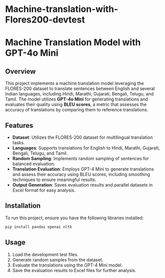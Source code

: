 # Machine-translation-with-Flores200-devtest
# Machine Translation Model with GPT-4o Mini

## Overview
This project implements a machine translation model leveraging the FLORES-200 dataset to translate sentences between English and several Indian languages, including Hindi, Marathi, Gujarati, Bengali, Telugu, and Tamil. The model utilizes **GPT-4o Mini** for generating translations and evaluates their quality using **BLEU scores**, a metric that assesses the accuracy of translations by comparing them to reference translations.

## Features
- **Dataset**: Utilizes the FLORES-200 dataset for multilingual translation tasks.
- **Languages**: Supports translations for English to Hindi, Marathi, Gujarati, Bengali, Telugu, and Tamil.
- **Random Sampling**: Implements random sampling of sentences for balanced evaluation.
- **Translation Evaluation**: Employs GPT-4 Mini to generate translations and assess their accuracy using BLEU scores, including smoothing techniques to ensure meaningful results.
- **Output Generation**: Saves evaluation results and parallel datasets in Excel format for easy analysis.

## Installation
To run this project, ensure you have the following libraries installed:
```bash
pip install pandas openai nltk
```
## Usage
1. Load the development test files.
2. Generate random samples from the dataset.
3. Evaluate the translations using the GPT-4 Mini model.
4. Save the evaluation results to Excel files for further analysis.


